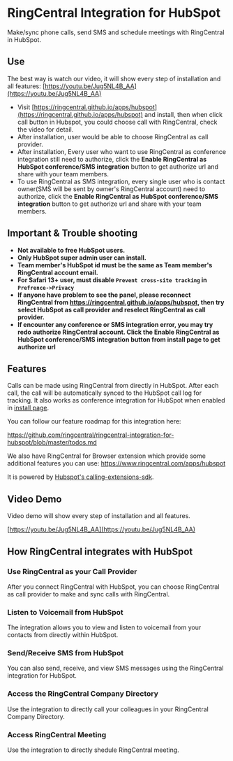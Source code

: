 # RingCentral Integration for HubSpot

Make/sync phone calls, send SMS and schedule meetings with RingCentral in HubSpot.

## Use

The best way is watch our video, it will show every step of installation and all features: [https://youtu.be/Jug5NL4B_AA](https://youtu.be/Jug5NL4B_AA)

- Visit [https://ringcentral.github.io/apps/hubspot](https://ringcentral.github.io/apps/hubspot) and install, then when click call button in Hubspot, you could choose call with RingCentral, check the video for detail.
- After installation, user would be able to choose RingCentral as call provider.
- After installation, Every user who want to use RingCentral as conference integration still need to authorize, click the **Enable RingCentral as HubSpot conference/SMS integration** button to get authorize url and share with your team members.</li>
- To use RingCentral as SMS integration, every single user who is contact owner(SMS will be sent by owner's RingCentral account) need to authorize, click the **Enable RingCentral as HubSpot conference/SMS integration** button to get authorize url and share with your team members.

## Important & Trouble shooting

- **Not available to free HubSpot users.**
- **Only HubSpot super admin user can install.**
- **Team member's HubSpot id must be the same as Team member's RingCentral account email.**
- **For Safari 13+ user, must disable `Prevent cross-site tracking` in `Prefrence->Privacy`**
- **If anyone have problem to see the panel, please reconnect RingCentral from https://ringcentral.github.io/apps/hubspot, then try select HubSpot as call provider and reselect RingCentral as call provider.**
- **If encounter any conference or SMS integration error, you may try redo authorize RingCentral account. Click the **Enable RingCentral as HubSpot conference/SMS integration** button from install page to get authorize url**

## Features

Calls can be made using RingCentral from directly in HubSpot. After each call, the call will be automatically synced to the HubSpot call log for tracking. It also works as conference integration for HubSpot when enabled in [install page](https://ringcentral.github.io/apps/hubspot).

You can follow our feature roadmap for this integration here:

https://github.com/ringcentral/ringcentral-integration-for-hubspot/blob/master/todos.md

We also have RingCentral for Browser extension which provide some additional features you can use: https://www.ringcentral.com/apps/hubspot

It is powered by [Hubspot's calling-extensions-sdk](https://github.com/HubSpot/calling-extensions-sdk).

## Video Demo

Video demo will show every step of installation and all features.

[https://youtu.be/Jug5NL4B_AA](https://youtu.be/Jug5NL4B_AA)

## How RingCentral integrates with HubSpot

### Use RingCentral as your Call Provider

After you connect RingCentral with HubSpot, you can choose RingCentral as call provider to make and sync calls with RingCentral.

### Listen to Voicemail from HubSpot

The integration allows you to view and listen to voicemail from your contacts from directly within HubSpot.

### Send/Receive SMS from HubSpot

You can also send, receive, and view SMS messages using the RingCentral integration for HubSpot.

### Access the RingCentral Company Directory

Use the integration to directly call your colleagues in your RingCentral Company Directory.

### Access RingCentral Meeting

Use the integration to directly shedule RingCentral meeting.
